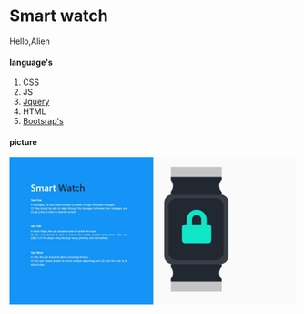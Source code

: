# Smart watch
 
Hello,Alien
#### language's

1. CSS
2. JS
3. [Jquery](https://Jquery.com "Jquery")
4. HTML
5. [Bootsrap's](https://getbootstrap.com/docs/4.3/getting-started/introduction/ "Bootsrap's!")

#### picture

![screen shoot](https://github.com/shaik80/Smart-watch-v1/blob/master/img/screen-shoot.jpg)
